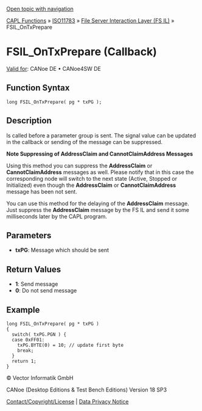 [Open topic with navigation](../../../../../../CANoeDEFamily.htm#Topics/CAPLFunctions/ISO11783/ISOInteractionLayerFS/Functions/CAPLfunctionIso11783FSILOnTxPrepare.md)

[CAPL Functions](../../../CAPLfunctions.md) » [ISO11783](../../CAPLfunctionsISO11783Overview.md) » [File Server Interaction Layer (FS IL)](../CAPLfunctionsISOILFSOverview.md) » FSIL_OnTxPrepare

# FSIL_OnTxPrepare (Callback)

[Valid for](../../../../Shared/FeatureAvailability.md): CANoe DE • CANoe4SW DE

## Function Syntax

```plaintext
long FSIL_OnTxPrepare( pg * txPG );
```

## Description

Is called before a parameter group is sent. The signal value can be updated in the callback or sending of the message can be suppressed.

**Note Suppressing of AddressClaim and CannotClaimAddress Messages**

Using this method you can suppress the **AddressClaim** or **CannotClaimAddress** messages as well. Please notify that in this case the corresponding node will switch to the next state (Active, Stopped or Initialized) even though the **AddressClaim** or **CannotClaimAddress** message has been not sent.

You can use this method for the delaying of the **AddressClaim** message. Just suppress the **AddressClaim** message by the FS IL and send it some milliseconds later by the CAPL program.

## Parameters

- **txPG**: Message which should be sent

## Return Values

- **1**: Send message
- **0**: Do not send message

## Example

```plaintext
long FSIL_OnTxPrepare( pg * txPG )
{
  switch( txPG.PGN ) {
  case 0xFF01:
    txPG.BYTE(0) = 10; // update first byte
    break;
  }
  return 1;
}
```

© Vector Informatik GmbH

CANoe (Desktop Editions & Test Bench Editions) Version 18 SP3

[Contact/Copyright/License](../../../../Shared/ContactCopyrightLicense.md) | [Data Privacy Notice](https://www.vector.com/int/en/company/get-info/privacy-policy/)
